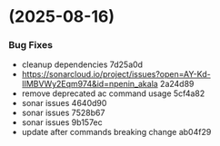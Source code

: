 #  (2025-08-16)


### Bug Fixes

* cleanup dependencies 7d25a0d
* https://sonarcloud.io/project/issues?open=AY-Kd-lIMBVWy2Eqm974&id=npenin_akala 2a24d89
* remove deprecated ac command usage 5cf4a82
* sonar issues 4640d90
* sonar issues 7528b67
* sonar issues 9b157ec
* update after commands breaking change ab04f29



